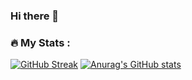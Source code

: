 ### Hi there 👋

### :fire: My Stats :
[![GitHub Streak](https://streak-stats.demolab.com/?user=duongtruongbinh&show_icons=true&theme=radical)](https://git.io/streak-stats)
[![Anurag's GitHub stats](https://github-readme-stats.vercel.app/api?username=duongtruongbinh&show_icons=true&theme=radical)](https://github.com/anuraghazra/github-readme-stats)
<!--
**duongtruongbinh/duongtruongbinh** is a ✨ _special_ ✨ repository because its `README.md` (this file) appears on your GitHub profile.

Here are some ideas to get you started:

- 🔭 I’m currently working on ...
- 🌱 I’m currently learning ...
- 👯 I’m looking to collaborate on ...
- 🤔 I’m looking for help with ...
- 💬 Ask me about ...
- 📫 How to reach me: ...
- 😄 Pronouns: ...
- ⚡ Fun fact: ...
-->
